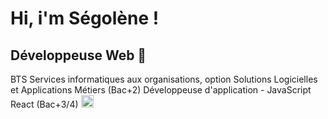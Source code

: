 # Hi, i'm Ségolène !
  
## Développeuse Web 🚀
BTS Services informatiques aux organisations, option Solutions Logicielles et Applications Métiers (Bac+2)
Développeuse d'application - JavaScript React (Bac+3/4)
<a href="https://www.linkedin.com/in/segoleneganzin/" > <img src="https://encrypted-tbn0.gstatic.com/images?q=tbn:ANd9GcSN0osVQcblBhUadmcs7iFmZXdRR7iNA8QWJA&usqp=CAU" style="width:20px; height:20px"  /> </a>
